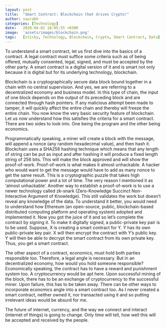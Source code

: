 ```yaml
---
layout: post
title:  "Smart Contract: Blockchain that drives Crypto!"
author: saurabh
categories: [Technology]
date:   2020-04-02 18:05:55 +0300
image:  'assets/images/blockchain.png'
tags:   [sticky, Technology, Blockchain, Crypto, Smart Contract, Data]
---
```

To understand a smart contract, let us first dive into the basics of a contract. 
A legal contract must suffice some criteria such as of being offered, mutually consented, legal, signed, and must be accepted by the other party. 
A smart contract is a digital version of it and is smart not only because it is digital but for its underlying technology, blockchain.

Blockchain is a cryptographically secure data block bound together in a chain with no central supervision. 
And yes, we are referring to a decentralized economy and business model. 
In this type of chain, the input of one block depends on the output of its preceding block and are connected through hash pointers. 
If any malicious attempt been made to tamper, it will quickly affect the entire chain and thereby will freeze the entire chain. 
You now know the very basic security feature of blockchain. Let us now understand how this satisfies the criteria for a smart contract. 
There are two sides to look into. One being the program and the other being economics.

Programmatically speaking, a miner will create a block with the message, will append a nonce (any random hexadecimal value), and then hash it. 
Blockchain uses a SHA256 hashing technique which means that any length of string can be put as input and after hashing it will produce a fixed length string of 256 bits. 
This will make the block approved and will show the proof-of-work. Proof-of-work is what makes it almost unhackable. 
A hacker who would want to get the message would have to add as many nonce to get the same result. 
This is a cryptographic puzzle that takes high computational power and a lot of time. 
The very reason I mentioned it as ‘almost unhackable’. 
Another way to establish a proof-of-work is to use a newer technology called zk-snark (Zero-Knowledge Succinct Non-Interactive Argument of Knowledge). 
This still validates the work but doesn’t reveal any knowledge of the data. 
To understand it better, you would need to understand how Ethereum (an open-source, public, blockchain-based distributed computing platform and operating system) adopted and implemented it. 
Now you got the juice of it and so let’s complete the contract by signing it. To make it digitally signed, a public-private key pair is to be used. 
Suppose, X is creating a smart contract for Y. 
Y has its own public-private key pair. 
X will then encrypt the contract with Y’s public key. 
Y will then be able to decrypt the smart contract from its own private key. 
Thus, you get a smart contract.

The other aspect of a contract, economics, must hold both parties responsible too. 
Therefore, a legal angle is necessary. 
But in an decentralized economy, how would you hold someone responsible? 
Economically speaking, the contract has to have a reward and punishment system too. 
A cryptocurrency would be apt here. Upon successful mining of the block, there has to be an exchange of cryptocurrency to the successful miner. 
Upon failure, this has to be taken away. 
There can be other ways to incorporate economics angle into a smart contract too. 
As I never created a smart contract, neither owned it, nor transacted using it and so putting irrelevant ideas would be absurd for me.

The future of internet, currency, and the way we connect and interact (internet of things) is going to change. 
Only time will tell, how well this will be accepted and received by the people.
